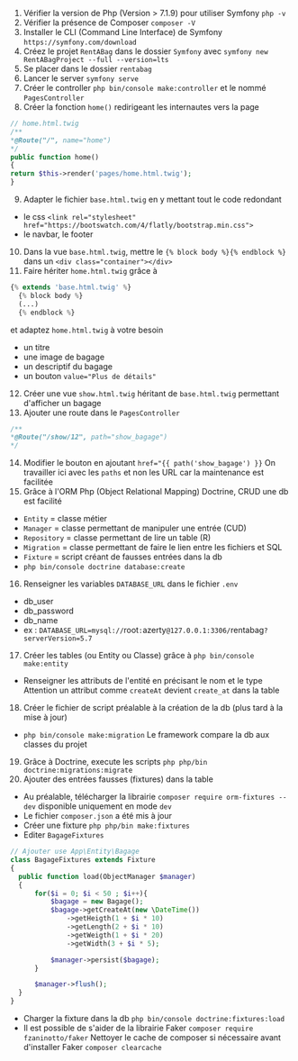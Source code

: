 1. Vérifier la version de Php (Version > 7.1.9) pour utiliser Symfony `php -v`
2. Vérifier la présence de Composer `composer -V`
3. Installer le CLI (Command Line Interface) de Symfony `https://symfony.com/download`
4. Créez le projet `RentABag` dans le dossier `Symfony` avec `symfony new RentABagProject --full --version=lts`
5. Se placer dans le dossier `rentabag`
6. Lancer le server `symfony serve`
7. Créer le controller `php bin/console make:controller` et le nommé `PagesController`
8. Créer la fonction `home()` redirigeant les internautes vers la page 
```php
// home.html.twig
/**
*@Route("/", name="home")
*/
public function home()
{
return $this->render('pages/home.html.twig');
}
```
9. Adapter le fichier `base.html.twig` en y mettant tout le code redondant
  * le css `<link rel="stylesheet" href="https://bootswatch.com/4/flatly/bootstrap.min.css">`
  * le navbar, le footer
10. Dans la vue `base.html.twig`, mettre le `{% block body %}{% endblock %}` dans un `<div class="container"></div>`
11. Faire hériter `home.html.twig` grâce à 
```php
{% extends 'base.html.twig' %} 
  {% block body %} 
  (...) 
  {% endblock %}
```
et adaptez `home.html.twig` à votre besoin
  * un titre
  * une image de bagage
  * un descriptif du bagage
  * un bouton `value="Plus de détails"`
12. Créer une vue `show.html.twig` héritant de `base.html.twig` permettant d'afficher un bagage
13. Ajouter une route dans le `PagesController`
```php
/**
*@Route("/show/12", path="show_bagage")
*/
```
14. Modifier le bouton en ajoutant `href="{{ path('show_bagage') }}`
On travailler ici avec les `paths` et non les URL car la maintenance est facilitée
15. Grâce à l'ORM Php (Object Relational Mapping) Doctrine, CRUD une db est facilité
  * `Entity` = classe métier
  * `Manager` = classe permettant de manipuler une entrée (CUD)
  * `Repository` = classe permettant de lire un table (R)
  * `Migration` = classe permettant de faire le lien entre les fichiers et SQL
  * `Fixture` = script créant de fausses entrées dans la db
  * `php bin/console doctrine database:create`
16. Renseigner les variables  `DATABASE_URL` dans le fichier `.env`
  * db_user
  * db_password
  * db_name
  * ex : `DATABASE_URL=mysql://`root`:`azerty`@127.0.0.1:3306/`rentabag`?serverVersion=5.7`
17. Créer les tables (ou Entity ou Classe) grâce à `php bin/console make:entity`
  * Renseigner les attributs de l'entité en précisant le nom et le type
Attention un attribut comme `createAt` devient `create_at` dans la table
18. Créer le fichier de script préalable à la création de la db (plus tard à la mise à jour)
  * `php bin/console make:migration`
Le framework compare la db aux classes du projet
19. Grâce à Doctrine, execute les scripts 
`php php/bin doctrine:migrations:migrate`
20. Ajouter des entrées fausses (fixtures) dans la table
  * Au préalable, télécharger la librairie `composer require orm-fixtures --dev` disponible uniquement en mode `dev`
  * Le fichier `composer.json` a été mis à jour
  * Créer une fixture `php php/bin make:fixtures`
  * Editer `BagageFixtures`
  ```php
  // Ajouter use App\Entity\Bagage
class BagageFixtures extends Fixture
{
    public function load(ObjectManager $manager)
    {
        for($i = 0; $i < 50 ; $i++){
            $bagage = new Bagage();
            $bagage->getCreateAt(new \DateTime())
                ->getHeigth(1 + $i * 10)
                ->getLength(2 + $i * 10)
                ->getWeigth(1 + $i * 20)
                ->getWidth(3 + $i * 5);

            $manager->persist($bagage);
        }

        $manager->flush();
    }
}
```
  * Charger la fixture dans la db `php bin/console doctrine:fixtures:load`
  * Il est possible de s'aider de la librairie Faker `composer require fzaninotto/faker`
  Nettoyer le cache de composer si nécessaire avant d'installer Faker `composer clearcache`

  
